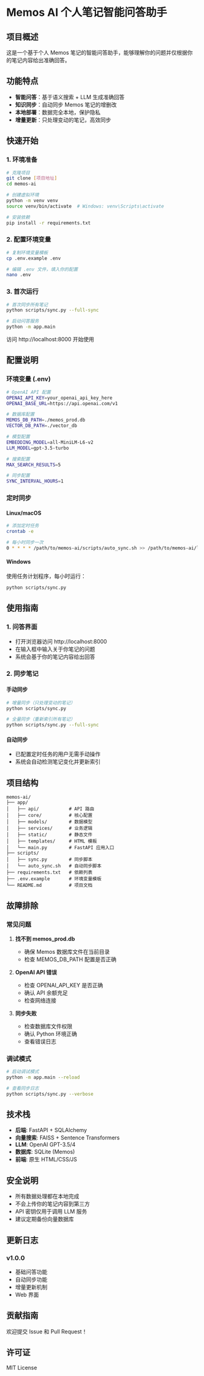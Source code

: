 # Memos AI 个人笔记智能问答助手

## 项目概述

这是一个基于个人 Memos 笔记的智能问答助手，能够理解你的问题并仅根据你的笔记内容给出准确回答。

## 功能特点

- **智能问答**：基于语义搜索 + LLM 生成准确回答
- **知识同步**：自动同步 Memos 笔记的增删改
- **本地部署**：数据完全本地，保护隐私
- **增量更新**：只处理变动的笔记，高效同步

## 快速开始

### 1. 环境准备

```bash
# 克隆项目
git clone [项目地址]
cd memos-ai

# 创建虚拟环境
python -m venv venv
source venv/bin/activate  # Windows: venv\Scripts\activate

# 安装依赖
pip install -r requirements.txt
```

### 2. 配置环境变量

```bash
# 复制环境变量模板
cp .env.example .env

# 编辑 .env 文件，填入你的配置
nano .env
```

### 3. 首次运行

```bash
# 首次同步所有笔记
python scripts/sync.py --full-sync

# 启动问答服务
python -m app.main
```

访问 http://localhost:8000 开始使用

## 配置说明

### 环境变量 (.env)

```bash
# OpenAI API 配置
OPENAI_API_KEY=your_openai_api_key_here
OPENAI_BASE_URL=https://api.openai.com/v1

# 数据库配置
MEMOS_DB_PATH=./memos_prod.db
VECTOR_DB_PATH=./vector_db

# 模型配置
EMBEDDING_MODEL=all-MiniLM-L6-v2
LLM_MODEL=gpt-3.5-turbo

# 搜索配置
MAX_SEARCH_RESULTS=5

# 同步配置
SYNC_INTERVAL_HOURS=1
```

### 定时同步

#### Linux/macOS

```bash
# 添加定时任务
crontab -e

# 每小时同步一次
0 * * * * /path/to/memos-ai/scripts/auto_sync.sh >> /path/to/memos-ai/logs/sync.log 2>&1
```

#### Windows

使用任务计划程序，每小时运行：
```bash
python scripts/sync.py
```

## 使用指南

### 1. 问答界面

- 打开浏览器访问 http://localhost:8000
- 在输入框中输入关于你笔记的问题
- 系统会基于你的笔记内容给出回答

### 2. 同步笔记

#### 手动同步
```bash
# 增量同步（只处理变动的笔记）
python scripts/sync.py

# 全量同步（重新索引所有笔记）
python scripts/sync.py --full-sync
```

#### 自动同步
- 已配置定时任务的用户无需手动操作
- 系统会自动检测笔记变化并更新索引

## 项目结构

```
memos-ai/
├── app/
│   ├── api/           # API 路由
│   ├── core/          # 核心配置
│   ├── models/        # 数据模型
│   ├── services/      # 业务逻辑
│   ├── static/        # 静态文件
│   ├── templates/     # HTML 模板
│   └── main.py        # FastAPI 应用入口
├── scripts/
│   ├── sync.py        # 同步脚本
│   └── auto_sync.sh   # 自动同步脚本
├── requirements.txt   # 依赖列表
├── .env.example       # 环境变量模板
└── README.md          # 项目文档
```

## 故障排除

### 常见问题

1. **找不到 memos_prod.db**
   - 确保 Memos 数据库文件在当前目录
   - 检查 MEMOS_DB_PATH 配置是否正确

2. **OpenAI API 错误**
   - 检查 OPENAI_API_KEY 是否正确
   - 确认 API 余额充足
   - 检查网络连接

3. **同步失败**
   - 检查数据库文件权限
   - 确认 Python 环境正确
   - 查看错误日志

### 调试模式

```bash
# 启动调试模式
python -m app.main --reload

# 查看同步日志
python scripts/sync.py --verbose
```

## 技术栈

- **后端**: FastAPI + SQLAlchemy
- **向量搜索**: FAISS + Sentence Transformers
- **LLM**: OpenAI GPT-3.5/4
- **数据库**: SQLite (Memos)
- **前端**: 原生 HTML/CSS/JS

## 安全说明

- 所有数据处理都在本地完成
- 不会上传你的笔记内容到第三方
- API 密钥仅用于调用 LLM 服务
- 建议定期备份向量数据库

## 更新日志

### v1.0.0
- 基础问答功能
- 自动同步功能
- 增量更新机制
- Web 界面

## 贡献指南

欢迎提交 Issue 和 Pull Request！

## 许可证

MIT License